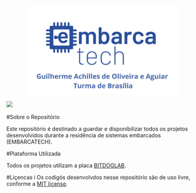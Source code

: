 <p align ="center"><img src="assets/imagem-inicial-readme.png" width="400" alt="Imagem Inicial"></p>


</p align="center">
    <img src="https://img.shields.io/github/license/GuilhermeAchilles/Guilherme_Achilles_embarcatech_HBr_2025"
     width="200px">
</p>

#Sobre o Repositório

Este repositório é destinado a guardar e disponibilizar todos os projetos desenvolvidos durante a residência de sistemas embarcados (EMBARCATECH).

#Plataforma Utilizada 

Todos os projetos utilizam a placa [BITDOGLAB](https://github.com/BitDogLab/BitDogLab).

#Liçencas
i
Os codigós desenvolvdos nesse repositório são de uso livre, conforme a [MIT license](https://opensource.org/licenses/MIT).
